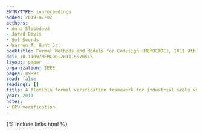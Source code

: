 ```yaml
---
ENTRYTYPE: inproceedings
added: 2019-07-02
authors:
- Anna Slobodová
- Jared Davis
- Sol Swords
- Warren A. Hunt Jr.
booktitle: Formal Methods and Models for Codesign (MEMOCODE), 2011 9th IEEE/ACM International Conference on
doi: 10.1109/MEMCOD.2011.5970515
layout: paper
organization: IEEE
pages: 89-97
read: false
readings: []
title: A flexible formal verification framework for industrial scale validation
year: 2011
notes:
- CPU verification
---
```

{% include links.html %}
